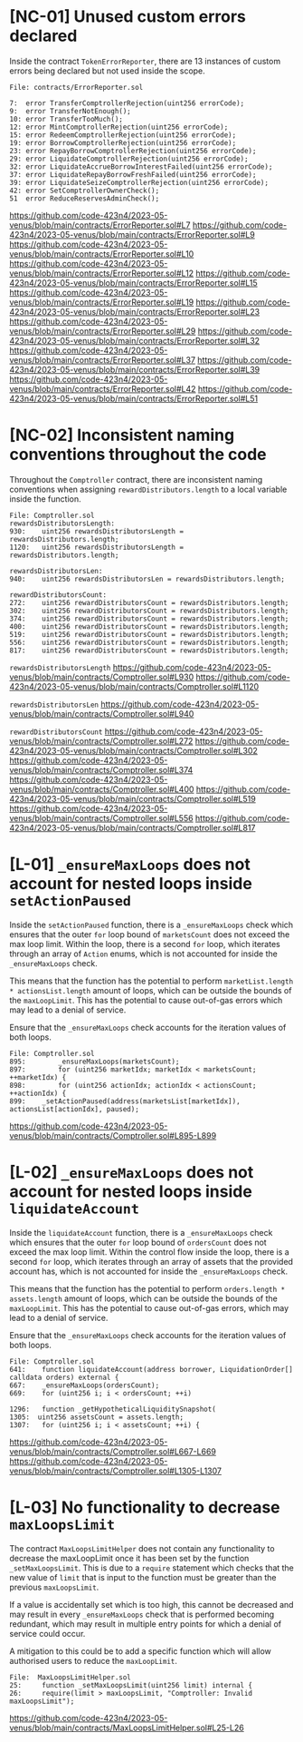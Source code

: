 # [NC-01] Unused custom errors declared

Inside the contract `TokenErrorReporter`, there are 13 instances of custom errors being declared but not used inside the scope.

```
File: contracts/ErrorReporter.sol 

7:	error TransferComptrollerRejection(uint256 errorCode);
9:	error TransferNotEnough();
10:	error TransferTooMuch();
12:	error MintComptrollerRejection(uint256 errorCode);
15:	error RedeemComptrollerRejection(uint256 errorCode);
19:	error BorrowComptrollerRejection(uint256 errorCode);
23:	error RepayBorrowComptrollerRejection(uint256 errorCode);
29:	error LiquidateComptrollerRejection(uint256 errorCode);
32:	error LiquidateAccrueBorrowInterestFailed(uint256 errorCode);
37:	error LiquidateRepayBorrowFreshFailed(uint256 errorCode);
39:	error LiquidateSeizeComptrollerRejection(uint256 errorCode);
42:	error SetComptrollerOwnerCheck();
51	error ReduceReservesAdminCheck();
```

https://github.com/code-423n4/2023-05-venus/blob/main/contracts/ErrorReporter.sol#L7 
https://github.com/code-423n4/2023-05-venus/blob/main/contracts/ErrorReporter.sol#L9 
https://github.com/code-423n4/2023-05-venus/blob/main/contracts/ErrorReporter.sol#L10  
https://github.com/code-423n4/2023-05-venus/blob/main/contracts/ErrorReporter.sol#L12 
https://github.com/code-423n4/2023-05-venus/blob/main/contracts/ErrorReporter.sol#L15 
https://github.com/code-423n4/2023-05-venus/blob/main/contracts/ErrorReporter.sol#L19
https://github.com/code-423n4/2023-05-venus/blob/main/contracts/ErrorReporter.sol#L23
https://github.com/code-423n4/2023-05-venus/blob/main/contracts/ErrorReporter.sol#L29
https://github.com/code-423n4/2023-05-venus/blob/main/contracts/ErrorReporter.sol#L32
https://github.com/code-423n4/2023-05-venus/blob/main/contracts/ErrorReporter.sol#L37
https://github.com/code-423n4/2023-05-venus/blob/main/contracts/ErrorReporter.sol#L39
https://github.com/code-423n4/2023-05-venus/blob/main/contracts/ErrorReporter.sol#L42
https://github.com/code-423n4/2023-05-venus/blob/main/contracts/ErrorReporter.sol#L51






# [NC-02] Inconsistent naming conventions throughout the code

Throughout the `Comptroller` contract, there are inconsistent naming conventions when assigning `rewardDistributors.length` to a local variable inside the function.

```
File: Comptroller.sol 
rewardsDistributorsLength:
930:    uint256 rewardsDistributorsLength = rewardsDistributors.length;
1120:   uint256 rewardsDistributorsLength = rewardsDistributors.length;

rewardsDistributorsLen:
940:    uint256 rewardsDistributorsLen = rewardsDistributors.length;

rewardDistributorsCount:
272:    uint256 rewardDistributorsCount = rewardsDistributors.length;
302:    uint256 rewardDistributorsCount = rewardsDistributors.length;
374:    uint256 rewardDistributorsCount = rewardsDistributors.length;
400:    uint256 rewardDistributorsCount = rewardsDistributors.length;
519:    uint256 rewardDistributorsCount = rewardsDistributors.length;
556:    uint256 rewardDistributorsCount = rewardsDistributors.length;
817:    uint256 rewardDistributorsCount = rewardsDistributors.length;
```
`rewardsDistributorsLength`
https://github.com/code-423n4/2023-05-venus/blob/main/contracts/Comptroller.sol#L930 
https://github.com/code-423n4/2023-05-venus/blob/main/contracts/Comptroller.sol#L1120
 
`rewardsDistributorsLen`
https://github.com/code-423n4/2023-05-venus/blob/main/contracts/Comptroller.sol#L940 

`rewardDistributorsCount`
https://github.com/code-423n4/2023-05-venus/blob/main/contracts/Comptroller.sol#L272 
https://github.com/code-423n4/2023-05-venus/blob/main/contracts/Comptroller.sol#L302 
https://github.com/code-423n4/2023-05-venus/blob/main/contracts/Comptroller.sol#L374  
https://github.com/code-423n4/2023-05-venus/blob/main/contracts/Comptroller.sol#L400 
https://github.com/code-423n4/2023-05-venus/blob/main/contracts/Comptroller.sol#L519 
https://github.com/code-423n4/2023-05-venus/blob/main/contracts/Comptroller.sol#L556 
https://github.com/code-423n4/2023-05-venus/blob/main/contracts/Comptroller.sol#L817 


# [L-01] `_ensureMaxLoops` does not account for nested loops inside `setActionPaused`

Inside the `setActionPaused` function, there is a `_ensureMaxLoops` check which ensures that the outer `for` loop bound of `marketsCount` does not exceed the max loop limit. Within the loop, there is a second `for` loop, which iterates through an array of `Action` enums, which is not accounted for inside the `_ensureMaxLoops` check.

This means that the function has the potential to perform `marketList.length * actionsList.length` amount of loops, which can be outside the bounds of the `maxLoopLimit`. This has the potential to cause out-of-gas errors which may lead to a denial of service.

Ensure that the `_ensureMaxLoops` check accounts for the iteration values of both loops.

```
File: Comptroller.sol
895:    	_ensureMaxLoops(marketsCount);
897:    	for (uint256 marketIdx; marketIdx < marketsCount; ++marketIdx) {
898:    	for (uint256 actionIdx; actionIdx < actionsCount; ++actionIdx) {
899:   	_setActionPaused(address(marketsList[marketIdx]), actionsList[actionIdx], paused);
```
https://github.com/code-423n4/2023-05-venus/blob/main/contracts/Comptroller.sol#L895-L899 


# [L-02] `_ensureMaxLoops` does not account for nested loops inside `liquidateAccount`

Inside the `liquidateAccount` function, there is a `_ensureMaxLoops` check which ensures that the outer `for` loop bound of `ordersCount` does not exceed the max loop limit. Within the control flow inside the loop, there is a second `for` loop, which iterates through an array of assets that the provided account has, which is not accounted for inside the `_ensureMaxLoops` check.

This means that the function has the potential to perform `orders.length * assets.length` amount of loops, which can be outside the bounds of the `maxLoopLimit`. This has the potential to cause out-of-gas errors, which may lead to a denial of service. 

Ensure that the `_ensureMaxLoops` check accounts for the iteration values of both loops.

```
File: Comptroller.sol
641: 	function liquidateAccount(address borrower, LiquidationOrder[] calldata orders) external {
667:	_ensureMaxLoops(ordersCount);
669:   	for (uint256 i; i < ordersCount; ++i)

1296:	function _getHypotheticalLiquiditySnapshot(
1305:  uint256 assetsCount = assets.length;
1307: 	for (uint256 i; i < assetsCount; ++i) {

```
https://github.com/code-423n4/2023-05-venus/blob/main/contracts/Comptroller.sol#L667-L669 
https://github.com/code-423n4/2023-05-venus/blob/main/contracts/Comptroller.sol#L1305-L1307 




# [L-03] No functionality to decrease `maxLoopsLimit`

The contract `MaxLoopsLimitHelper` does not contain any functionality to decrease the maxLoopLimit once it has been set by the function `_setMaxLoopsLimit`. This is due to a `require` statement which checks that the new value of `limit` that is input to the function must be greater than the previous `maxLoopsLimit`. 

If a value is accidentally set which is too high, this cannot be decreased and may result in every `_ensureMaxLoops` check that is performed becoming redundant, which may result in multiple entry points for which a denial of service could occur. 

A mitigation to this could be to add a specific function which will allow authorised users to reduce the `maxLoopLimit`.

```
File:  MaxLoopsLimitHelper.sol
25:  	function _setMaxLoopsLimit(uint256 limit) internal {
26: 	require(limit > maxLoopsLimit, "Comptroller: Invalid maxLoopsLimit");
```
https://github.com/code-423n4/2023-05-venus/blob/main/contracts/MaxLoopsLimitHelper.sol#L25-L26 
